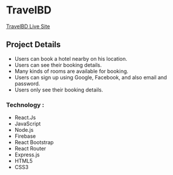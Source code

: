 # TravelBD

[TravelBD Live Site](https://travelbd-anywhere.web.app/ 'TravelBD')

## Project Details

- Users can book a hotel nearby on his location.
- Users can see their booking details.
- Many kinds of rooms are available for booking.
- Users can sign up using Google, Facebook, and also email and password.
- Users only see their booking details.

### Technology :

- React.Js
- JavaScript
- Node.js
- Firebase
- React Bootstrap
- React Router
- Express.js
- HTML5
- CSS3
